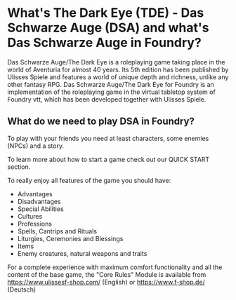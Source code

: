# What's The Dark Eye (TDE) - Das Schwarze Auge (DSA) and what's Das Schwarze Auge in Foundry?  

Das Schwarze Auge/The Dark Eye is a roleplaying game taking place in the world of Aventuria for almost 40 years. Its 5th edition has been published by Ulisses Spiele and features a world of unique depth and richness, unlike any other fantasy RPG.
Das Schwarze Auge/The Dark Eye for Foundry is an implementation of the roleplaying game in the virtual tabletop system of Foundry vtt, which has been developed together with Ulisses Spiele.  
 

## What do we need to play DSA in Foundry?  
To play with your friends you need at least characters, some enemies (NPCs) and a story.

To learn more about how to start a game check out our QUICK START section.

To really enjoy all features of the game you should have:
* Advantages
* Disadvantages
* Special Abilities
* Cultures
* Professions
* Spells, Cantrips and Rituals
* Liturgies, Ceremonies and Blessings
* Items
* Enemy creatures, natural weapons and traits
  
For a complete experience with maximum comfort functionality and all the content of the base game, the "Core Rules" Module is available from https://www.ulissesf-shop.com/ (English) or https://www.f-shop.de/ (Deutsch)


